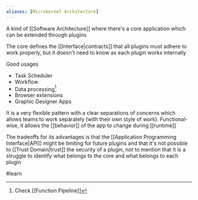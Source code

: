 ```yaml
---
aliases: [Microkernel Architecture]
---
```


A kind of [[Software Architecture]] where there's a core application which can be extended through plugins

The core defines the [[Interface|contracts]] that all plugins must adhere to work properly, but it doesn't need to know as each plugin works internally

Good usages

- Task Scheduler
- Workflow
- Data processing[^1]
- Browser extensions
- Graphic Designer Apps

It is a very flexible pattern with a clear separations of concerns which allows teams to work separately (with their own style of work). Functional-wise, it allows the [[behavior]] of the app to change during [[runtime]]

The tradeoffs for its advantages is that the [[Application Programming Interface|API]] might be limiting for future plugins and that it's not possible to [[Trust Domain|trust]] the security of a plugin, not to mention that it is a struggle to identify what belongs to the core and what belongs to each plugin

[^1]: Check [[Function Pipeline]]

#learn
